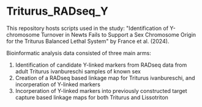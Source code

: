 # Triturus_RADseq_Y

This repository hosts scripts used in the study: "Identification of Y-chromosome Turnover in Newts Fails to Support a Sex Chromosome Origin for the Triturus Balanced Lethal System" by France et al. (2024).

Bioinformatic analysis data consisted of three main arms:

1) Identification of candidate Y-linked markers from RADseq data from adult Triturus ivanbureschi samples of known sex
2) Creation of a RADseq based linkage map for Triturus ivanbureschi, and incorperation of Y-linked markers
3) Incorperation of Y-linked markers into previously constructed target capture based linkage maps for both Triturus and Lissotriton 
